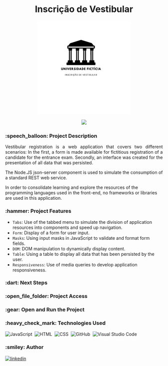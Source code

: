 <h1 align="center"> Inscrição de Vestibular </h1>
<p align="center">
<img width="300em" src="https://github.com/deciosousa/inscricaoVestibular/blob/main/Logo.png" alt="logo"/>
<p/>
<p align="center">
<img loading="lazy" width="150em" src="http://img.shields.io/static/v1?label=STATUS&message=DEVELOPING&color=GREEN&style=for-the-badge"/>
</p>

<h3>:speech_balloon: Project Description</h3>
<p align="justify">Vestibular registration is a web application that covers two different scenarios: In the first, a form is made available for fictitious registration of a candidate for the entrance exam. Secondly, an interface was created for the presentation of all data that was persisted.

The Node.JS json-server component is used to simulate the consumption of a standard REST web service.

In order to consolidate learning and explore the resources of the programming languages used in the front-end, no frameworks or libraries are used in this application.<p> 
<h3> :hammer: Project Features</h3>

- `Tabs`: Use of the tabbed menu to simulate the division of application resources into components and speed up navigation.
- `Form`: Display of a form for user input.
- `Masks`: Using input masks in JavaScript to validate and format form fields.
- `DOM`: DOM manipulation to dynamically display content.
- `Table`: Using a table to display all data that has been persisted by the user.
- `Responsiveness`: Use of media queries to develop application responsiveness.

<h3>:dart: Next Steps</h3>

<h3>:open_file_folder: Project Access</h3>
<h3>:gear: Open and Run the Project</h3>
<h3>:heavy_check_mark: Technologies Used</h3>

![JavaScript](https://img.shields.io/badge/-JavaScript-05122A?style=flat&logo=javascript)&nbsp;
![HTML](https://img.shields.io/badge/-HTML-05122A?style=flat&logo=HTML5)&nbsp;
![CSS](https://img.shields.io/badge/-CSS-05122A?style=flat&logo=CSS3&logoColor=1572B6)&nbsp;
![GitHub](https://img.shields.io/badge/-GitHub-05122A?style=flat&logo=github)&nbsp;
![Visual Studio Code](https://img.shields.io/badge/-Visual%20Studio%20Code-05122A?style=flat&logo=visual-studio-code&logoColor=007ACC)&nbsp;

<h3>:smiley: Author</h3>

<p align="left">
<a href="https://linkedin.com/in/deciosousafilho" target="_blank">
  <img align="center" src="https://img.shields.io/badge/-deciosousa-05122A?style=flat&logo=linkedin" alt="linkedin"/>
</a>
</p>
